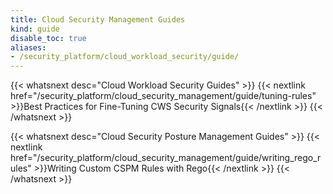 ```yaml
---
title: Cloud Security Management Guides
kind: guide
disable_toc: true
aliases:
- /security_platform/cloud_workload_security/guide/
---
```


{{< whatsnext desc="Cloud Workload Security Guides" >}}
    {{< nextlink href="/security_platform/cloud_security_management/guide/tuning-rules" >}}Best Practices for Fine-Tuning CWS Security Signals{{< /nextlink >}}
{{< /whatsnext >}}

{{< whatsnext desc="Cloud Security Posture Management Guides" >}}
    {{< nextlink href="/security_platform/cloud_security_management/guide/writing_rego_rules" >}}Writing Custom CSPM Rules with Rego{{< /nextlink >}}
{{< /whatsnext >}}

